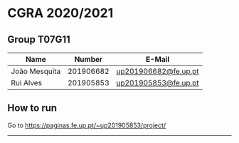 # CGRA 2020/2021

## Group T07G11
| Name             | Number    | E-Mail               |
| ---------------- | --------- | ------------------   |
| João Mesquita    | 201906682 | up201906682@fe.up.pt |
| Rui Alves        | 201905853 | up201905853@fe.up.pt |

## How to run
Go to https://paginas.fe.up.pt/~up201905853/project/ 

----
